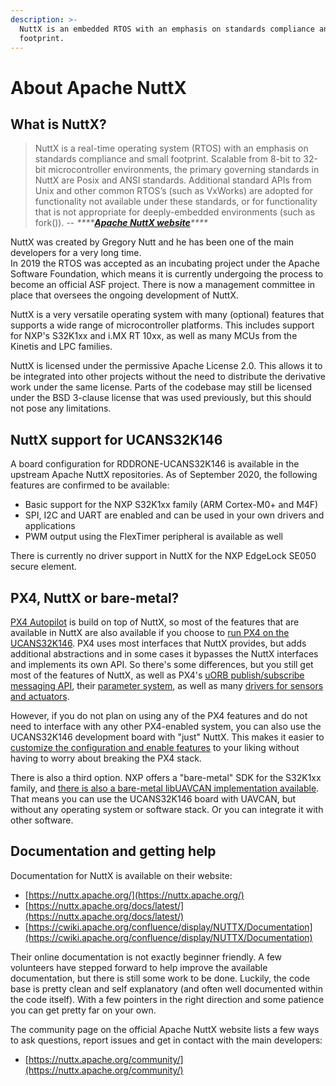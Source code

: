 ```yaml
---
description: >-
  NuttX is an embedded RTOS with an emphasis on standards compliance and small
  footprint.
---
```


# About Apache NuttX

## What is NuttX?

> NuttX is a real-time operating system \(RTOS\) with an emphasis on standards compliance and small footprint. Scalable from 8-bit to 32-bit microcontroller environments, the primary governing standards in NuttX are Posix and ANSI standards. Additional standard APIs from Unix and other common RTOS’s \(such as VxWorks\) are adopted for functionality not available under these standards, or for functionality that is not appropriate for deeply-embedded environments \(such as fork\(\)\). -- _****_[_**Apache NuttX website**_](https://nuttx.apache.org/)_\*\*\*\*_

NuttX was created by Gregory Nutt and he has been one of the main developers for a very long time.   
In 2019 the RTOS was accepted as an incubating project under the Apache Software Foundation, which means it is currently undergoing the process to become an official ASF project. There is now a management committee in place that oversees the ongoing development of NuttX.

NuttX is a very versatile operating system with many \(optional\) features that supports a wide range of microcontroller platforms. This includes support for NXP's S32K1xx and i.MX RT 10xx, as well as many MCUs from the Kinetis and LPC families.

NuttX is licensed under the permissive Apache License 2.0. This allows it to be integrated into other projects without the need to distribute the derivative work under the same license. Parts of the codebase may still be licensed under the BSD 3-clause license that was used previously, but this should not pose any limitations.

## NuttX support for UCANS32K146

A board configuration for RDDRONE-UCANS32K146 is available in the upstream Apache NuttX repositories. As of September 2020, the following features are confirmed to be available:

* Basic support for the NXP S32K1xx family \(ARM Cortex-M0+ and M4F\)
* SPI, I2C and UART are enabled and can be used in your own drivers and applications
* PWM output using the FlexTimer peripheral is available as well

There is currently no driver support in NuttX for the NXP EdgeLock SE050 secure element.

## PX4, NuttX or bare-metal?

[PX4 Autopilot](https://docs.px4.io/master/en/) is build on top of NuttX, so most of the features that are available in NuttX are also available if you choose to [run PX4 on the UCANS32K146](../px4-autopilot/about-px4-autopilot.md). PX4 uses most interfaces that NuttX provides, but adds additional abstractions and in some cases it bypasses the NuttX interfaces and implements its own API. So there's some differences, but you still get most of the features of NuttX, as well as PX4's [uORB publish/subscribe messaging API](https://dev.px4.io/master/en/middleware/uorb.html), their [parameter system](https://dev.px4.io/master/en/advanced/parameters_and_configurations.html), as well as many [drivers for sensors and actuators](https://dev.px4.io/master/en/middleware/modules_driver.html).

However, if you do not plan on using any of the PX4 features and do not need to interface with any other PX4-enabled system, you can also use the UCANS32K146 development board with "just" NuttX. This makes it easier to [customize the configuration and enable features](nuttx-configuration.md) to your liking without having to worry about breaking the PX4 stack.

There is also a third option. NXP offers a "bare-metal" SDK for the S32K1xx family, and [there is also a bare-metal libUAVCAN implementation available](../s32k1-sdk/sdk-example-with-libuavcan.md). That means you can use the UCANS32K146 board with UAVCAN, but without any operating system or software stack. Or you can integrate it with other software.

## Documentation and getting help

Documentation for NuttX is available on their website:

* [https://nuttx.apache.org/](https://nuttx.apache.org/)
* [https://nuttx.apache.org/docs/latest/](https://nuttx.apache.org/docs/latest/)
* [https://cwiki.apache.org/confluence/display/NUTTX/Documentation](https://cwiki.apache.org/confluence/display/NUTTX/Documentation)

Their online documentation is not exactly beginner friendly. A few volunteers have stepped forward to help improve the available documentation, but there is still some work to be done. Luckily, the code base is pretty clean and self explanatory \(and often well documented within the code itself\). With a few pointers in the right direction and some patience you can get pretty far on your own. 

The community page on the official Apache NuttX website lists a few ways to ask questions, report issues and get in contact with the main developers:

* [https://nuttx.apache.org/community/](https://nuttx.apache.org/community/)

